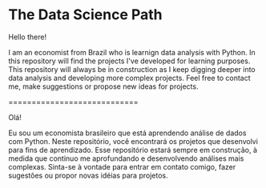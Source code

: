 # The Data Science Path

Hello there!

I am an economist from Brazil who is learnign data analysis with Python. In this repository will find the projects I've developed for learning purposes.
This repository will always be in construction as I keep digging deeper into data analysis and developing more complex projects.
Feel free to contact me, make suggestions or propose new ideas for projects.


============================

Olá!

Eu sou um economista brasileiro que está aprendendo análise de dados com Python. Neste repositório, você encontrará os projetos que desenvolvi para fins de aprendizado.
Esse repositório estará sempre em construção, à medida que continuo me aprofundando e desenvolvendo análises mais complexas.
Sinta-se à vontade para entrar em contato comigo, fazer sugestões ou propor novas idéias para projetos.
